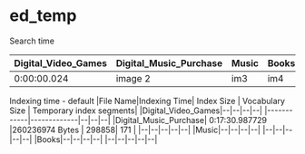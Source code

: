 # ed_temp

Search time

|Digital_Video_Games|Digital_Music_Purchase |Music |Books|
|------------|-------------|--|--|
|0:00:00.024| image 2 |im3 | im4|


Indexing time - default
|File Name|Indexing Time| Index Size | Vocabulary Size | Temporary index segments|
|Digital_Video_Games|--|--|--|--|
|------------|-------------|--|--|--|
|Digital_Music_Purchase| 0:17:30.987729 |260236974 Bytes | 298858| 171 |
|--|--|--|--|--|
|Music|--|--|--|--|
|--|--|--|--|--|
|Books|--|--|--|--|
|--|--|--|--|--|

